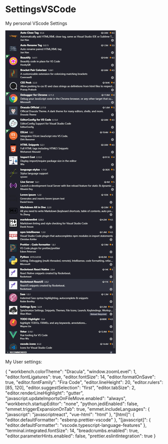 # SettingsVSCode
My personal VScode Settings

![Fziliotti VsCodeSettings](https://github.com/Fziliotti/SettingsVSCode/blob/master/settings.jpg "Logo Title Text 1")


My User settings:

{
  "workbench.colorTheme": "Dracula",
  "window.zoomLevel": 1,
  "editor.fontLigatures": true,
  "editor.fontSize": 14,
  "editor.formatOnSave": true,
  "editor.fontFamily": "Fira Code",
  "editor.lineHeight": 20,
  "editor.rulers": [85, 120],
  "editor.suggestSelection": "first",
  "editor.tabSize": 2,
  "editor.renderLineHighlight": "gutter",
  "javascript.updateImportsOnFileMove.enabled": "always",
  "workbench.startupEditor": "none",
  "python.jediEnabled": false,
  "emmet.triggerExpansionOnTab": true,
  "emmet.includeLanguages": {
    "javascript": "javascriptreact",
    "vue-html": "html"
  },
  "[html]": {
    "editor.defaultFormatter": "esbenp.prettier-vscode"
  },
  "[javascript]": {
    "editor.defaultFormatter": "vscode.typescript-language-features"
  },
  "terminal.integrated.fontSize": 14,
  "breadcrumbs.enabled": true,
  "editor.parameterHints.enabled": false,
  "prettier.eslintIntegration": true
}
